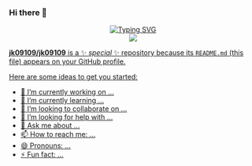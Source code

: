 ### Hi there 👋

<p align="center">
<a href="https://github.com/jk09109">
    <img src="https://readme-typing-svg.demolab.com?font=Gothic&size=18&duration=2000&pause=100&multiline=true&width=500&height=80&lines=박준범;Researcher+%7C+PhD+Student+%7C+Software+Engineer;AI+%7C+Computer+Vision+%7C+Bots" alt="Typing SVG" />
</a>
<br/>
<a href="https://github.com/jk09109">
    <img src="https://github-stats-alpha.vercel.app/api?username=jk09109&cc=22272e&tc=37BCF6&ic=fff&bc=0000">

**jk09109/jk09109** is a ✨ _special_ ✨ repository because its `README.md` (this file) appears on your GitHub profile.

Here are some ideas to get you started:

- 🔭 I’m currently working on ...
- 🌱 I’m currently learning ...
- 👯 I’m looking to collaborate on ...
- 🤔 I’m looking for help with ...
- 💬 Ask me about ...
- 📫 How to reach me: ...
- 😄 Pronouns: ...
- ⚡ Fun fact: ...
